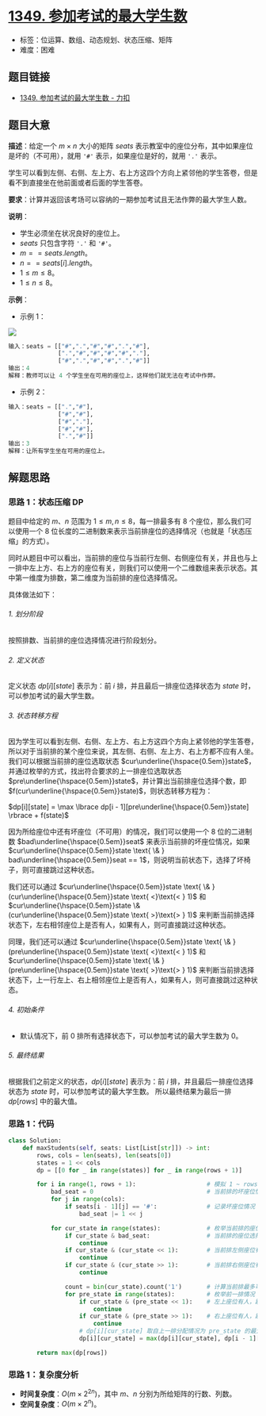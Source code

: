 # [1349. 参加考试的最大学生数](https://leetcode.cn/problems/maximum-students-taking-exam/)

- 标签：位运算、数组、动态规划、状态压缩、矩阵
- 难度：困难

## 题目链接

- [1349. 参加考试的最大学生数 - 力扣](https://leetcode.cn/problems/maximum-students-taking-exam/)

## 题目大意

**描述**：给定一个 $m \times n$ 大小的矩阵 $seats$ 表示教室中的座位分布，其中如果座位是坏的（不可用），就用 `'#'` 表示，如果座位是好的，就用 `'.'` 表示。

学生可以看到左侧、右侧、左上方、右上方这四个方向上紧邻他的学生答卷，但是看不到直接坐在他前面或者后面的学生答卷。

**要求**：计算并返回该考场可以容纳的一期参加考试且无法作弊的最大学生人数。

**说明**：

- 学生必须坐在状况良好的座位上。
- $seats$ 只包含字符 `'.'` 和 `'#'`。
- $m == seats.length$。
- $n == seats[i].length$。
- $1 \le m \le 8$。
- $1 \le n \le 8$。

**示例**：

- 示例 1：

![](https://assets.leetcode-cn.com/aliyun-lc-upload/uploads/2020/02/09/image.png)

```python
输入：seats = [["#",".","#","#",".","#"],
              [".","#","#","#","#","."],
              ["#",".","#","#",".","#"]]
输出：4
解释：教师可以让 4 个学生坐在可用的座位上，这样他们就无法在考试中作弊。
```

- 示例 2：

```python
输入：seats = [[".","#"],
              ["#","#"],
              ["#","."],
              ["#","#"],
              [".","#"]]
输出：3
解释：让所有学生坐在可用的座位上。
```

## 解题思路

### 思路 1：状态压缩 DP

题目中给定的 $m$、$n$ 范围为 $1 \le m, n \le 8$，每一排最多有 $8$ 个座位，那么我们可以使用一个 $8$ 位长度的二进制数来表示当前排座位的选择情况（也就是「状态压缩」的方式）。

同时从题目中可以看出，当前排的座位与当前行左侧、右侧座位有关，并且也与上一排中左上方、右上方的座位有关，则我们可以使用一个二维数组来表示状态。其中第一维度为排数，第二维度为当前排的座位选择情况。

具体做法如下：

###### 1. 划分阶段

按照排数、当前排的座位选择情况进行阶段划分。

###### 2. 定义状态

定义状态 $dp[i][state]$ 表示为：前 $i$ 排，并且最后一排座位选择状态为 $state$ 时，可以参加考试的最大学生数。

###### 3. 状态转移方程

因为学生可以看到左侧、右侧、左上方、右上方这四个方向上紧邻他的学生答卷，所以对于当前排的某个座位来说，其左侧、右侧、左上方、右上方都不应有人坐。我们可以根据当前排的座位选取状态 $cur\underline{\hspace{0.5em}}state$，并通过枚举的方式，找出符合要求的上一排座位选取状态 $pre\underline{\hspace{0.5em}}state$，并计算出当前排座位选择个数，即 $f(cur\underline{\hspace{0.5em}}state)$，则状态转移方程为：

 $dp[i][state] = \max \lbrace dp[i - 1][pre\underline{\hspace{0.5em}}state] \rbrace  + f(state)$ 

因为所给座位中还有坏座位（不可用）的情况，我们可以使用一个 $8$ 位的二进制数 $bad\underline{\hspace{0.5em}}seat$ 来表示当前排的坏座位情况，如果 $cur\underline{\hspace{0.5em}}state  \text{ \& } bad\underline{\hspace{0.5em}}seat == 1$，则说明当前状态下，选择了坏椅子，则可直接跳过这种状态。

我们还可以通过 $cur\underline{\hspace{0.5em}}state  \text{ \& }  (cur\underline{\hspace{0.5em}}state \text{ <}\text{< } 1)$ 和 $cur\underline{\hspace{0.5em}}state \& (cur\underline{\hspace{0.5em}}state \text{ >}\text{> } 1)$ 来判断当前排选择状态下，左右相邻座位上是否有人，如果有人，则可直接跳过这种状态。

同理，我们还可以通过 $cur\underline{\hspace{0.5em}}state  \text{ \& } (pre\underline{\hspace{0.5em}}state \text{ <}\text{< } 1)$ 和 $cur\underline{\hspace{0.5em}}state \text{ \& } (pre\underline{\hspace{0.5em}}state \text{ >}\text{> } 1)$ 来判断当前排选择状态下，上一行左上、右上相邻座位上是否有人，如果有人，则可直接跳过这种状态。

###### 4. 初始条件

- 默认情况下，前 $0$ 排所有选择状态下，可以参加考试的最大学生数为 $0$。

###### 5. 最终结果

根据我们之前定义的状态，$dp[i][state]$ 表示为：前 $i$ 排，并且最后一排座位选择状态为 $state$ 时，可以参加考试的最大学生数。 所以最终结果为最后一排 $dp[rows]$ 中的最大值。

### 思路 1：代码

```python
class Solution:
    def maxStudents(self, seats: List[List[str]]) -> int:
        rows, cols = len(seats), len(seats[0])
        states = 1 << cols
        dp = [[0 for _ in range(states)] for _ in range(rows + 1)]

        for i in range(1, rows + 1):                    # 模拟 1 ~ rows 排分配座位
            bad_seat = 0                                # 当前排的坏座位情况
            for j in range(cols):
                if seats[i - 1][j] == '#':              # 记录坏座位情况
                    bad_seat |= 1 << j

            for cur_state in range(states):             # 枚举当前排的座位选取状态
                if cur_state & bad_seat:                # 当前排的座位选择了换座位，跳过
                    continue
                if cur_state & (cur_state << 1):        # 当前排左侧座位有人，跳过
                    continue
                if cur_state & (cur_state >> 1):        # 当前排右侧座位有人，跳过
                    continue

                count = bin(cur_state).count('1')       # 计算当前排最多可以坐多少人
                for pre_state in range(states):         # 枚举前一排情况
                    if cur_state & (pre_state << 1):    # 左上座位有人，跳过
                        continue
                    if cur_state & (pre_state >> 1):    # 右上座位有人，跳过
                        continue
                    # dp[i][cur_state] 取自上一排分配情况为 pre_state 的最大值 + 当前排最多可以坐的人数
                    dp[i][cur_state] = max(dp[i][cur_state], dp[i - 1][pre_state] + count)

        return max(dp[rows])
```

### 思路 1：复杂度分析

- **时间复杂度**：$O(m \times 2^{2n})$，其中 $m$、$n$ 分别为所给矩阵的行数、列数。
- **空间复杂度**：$O(m \times 2^n)$。

